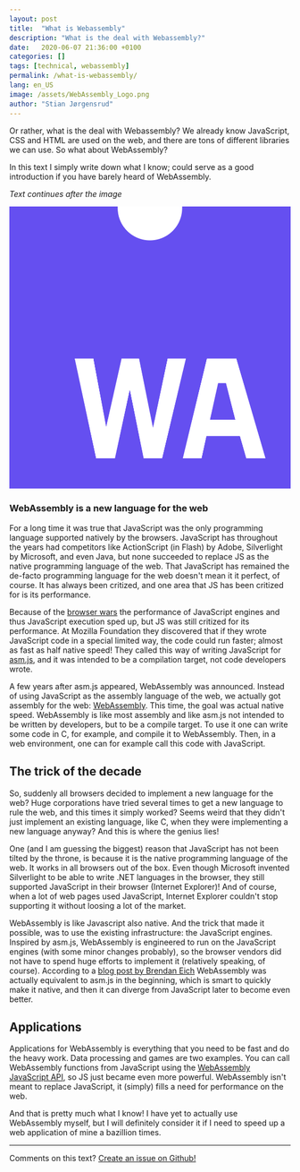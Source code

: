```yaml
---
layout: post
title:  "What is Webassembly"
description: "What is the deal with Webassembly?"
date:   2020-06-07 21:36:00 +0100
categories: []
tags: [technical, webassembly]
permalink: /what-is-webassembly/
lang: en_US
image: /assets/WebAssembly_Logo.png
author: "Stian Jørgensrud"
---
```


Or rather, what is the deal with Webassembly? We already know JavaScript, CSS and HTML are used on the web, and there are tons of different libraries we can use. So what about WebAssembly?

In this text I simply write down what I know; could serve as a good introduction if you have barely heard of WebAssembly.

*Text continues after the image*

![WebAssembly logo](/assets/WebAssembly_Logo.png "WebAssembly logo")

### WebAssembly is a new language for the web

For a long time it was true that JavaScript was the only programming language supported natively by the browsers. JavaScript has throughout the years had competitors like ActionScript (in Flash) by Adobe, Silverlight by Microsoft, and even Java, but none succeeded to replace JS as the native programming language of the web. That JavaScript has remained the de-facto programming language for the web doesn't mean it it perfect, of course. It has always been critized, and one area that JS has been critized for is its performance.

Because of the [browser wars](https://en.wikipedia.org/wiki/Browser_wars) the performance of JavaScript engines and thus JavaScript execution sped up, but JS was still critized for its performance. At Mozilla Foundation they discovered that if they wrote JavaScript code in a special limited way, the code could run faster; almost as fast as half native speed! They called this way of writing JavaScript for [asm.js](http://asmjs.org/), and it was intended to be a compilation target, not code developers wrote.

A few years after asm.js appeared, WebAssembly was announced. Instead of using JavaScript as the assembly language of the web, we actually got assembly for the web: [WebAssembly](https://webassembly.org/). This time, the goal was actual native speed. WebAssembly is like most assembly and like asm.js not intended to be written by developers, but to be a compile target. To use it one can write some code in C, for example, and compile it to WebAssembly. Then, in a web environment, one can for example call this code with JavaScript.

## The trick of the decade

So, suddenly all browsers decided to implement a new language for the web? Huge corporations have tried several times to get a new language to rule the web, and this times it simply worked? Seems weird that they didn't just implement an existing language, like C, when they were implementing a new language anyway? And this is where the genius lies!

One (and I am guessing the biggest) reason that JavaScript has not been tilted by the throne, is because it is the native programming language of the web. It works in all browsers out of the box. Even though Microsoft invented Silverlight to be able to write .NET languages in the browser, they still supported JavaScript in their browser (Internet Explorer)! And of course, when a lot of web pages used JavaScript, Internet Explorer couldn't stop supporting it without loosing a lot of the market.

WebAssembly is like Javascript also native. And the trick that made it possible, was to use the existing infrastructure: the JavaScript engines. Inspired by asm.js, WebAssembly is engineered to run on the JavaScript engines (with some minor changes probably), so the browser vendors did not have to spend huge efforts to implement it (relatively speaking, of course). According to a [blog post by Brendan Eich](https://brendaneich.com/2015/06/from-asm-js-to-webassembly/) WebAssembly was actually equivalent to asm.js in the beginning, which is smart to quickly make it native, and then it can diverge from JavaScript later to become even better.

## Applications

Applications for WebAssembly is everything that you need to be fast and do the heavy work. Data processing and games are two examples. You can call WebAssembly functions from JavaScript using the [WebAssembly JavaScript API](https://developer.mozilla.org/en-US/docs/WebAssembly/Using_the_JavaScript_API), so JS just became even more powerful. WebAssembly isn't meant to replace JavaScript, it (simply) fills a need for performance on the web.

And that is pretty much what I know! I have yet to actually use WebAssembly myself, but I will definitely consider it if I need to speed up a web application of mine a bazillion times.

---

Comments on this text? [Create an issue on Github!](https://github.com/Sti2nd/sti2nd.github.io/issues)
